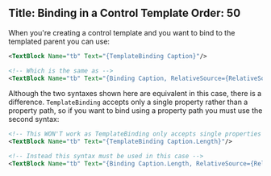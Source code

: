 Title: Binding in a Control Template
Order: 50
---

When you're creating a control template and you want to bind to the templated parent you can use:

```xml
<TextBlock Name="tb" Text="{TemplateBinding Caption}"/>

<!-- Which is the same as -->
<TextBlock Name="tb" Text="{Binding Caption, RelativeSource={RelativeSource TemplatedParent}}"/>
```

Although the two syntaxes shown here are equivalent in this case, there is a difference.
`TemplateBinding` accepts only a single property rather than a property path, so if you want
to bind using a property path you must use the second syntax:

```xml
<!-- This WON'T work as TemplateBinding only accepts single properties -->
<TextBlock Name="tb" Text="{TemplateBinding Caption.Length}"/>

<!-- Instead this syntax must be used in this case -->
<TextBlock Name="tb" Text="{Binding Caption.Length, RelativeSource={RelativeSource TemplatedParent}}"/>
```
